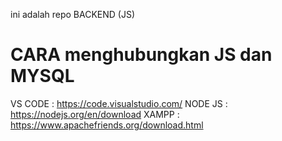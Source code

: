 ini adalah repo BACKEND (JS)

# CARA menghubungkan JS dan MYSQL
VS CODE : https://code.visualstudio.com/
NODE JS : https://nodejs.org/en/download
XAMPP : https://www.apachefriends.org/download.html
